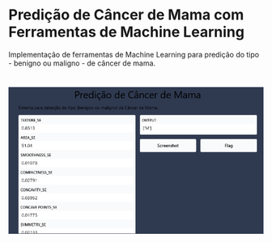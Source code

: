 # Predição de Câncer de Mama com Ferramentas de Machine Learning
Implementação de ferramentas de Machine Learning para predição do tipo - benigno ou maligno - de câncer de mama.

<h1 align = 'center'> 
    <img src = 'https://github.com/jluss0ll1/predicao-cancer-mama/blob/main/interface.PNG?raw=true'> 
</h1>



